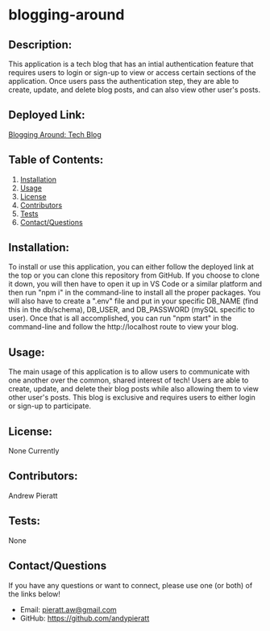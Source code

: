 # blogging-around

## Description:

This application is a tech blog that has an intial authentication feature that requires users to login or sign-up to view or access certain sections of the application. Once users pass the authentication step, they are able to create, update, and delete blog posts, and can also view other user's posts.

## Deployed Link:

[Blogging Around: Tech Blog](https://stormy-lowlands-82109.herokuapp.com/)

## Table of Contents:

1. [Installation](#installation)
1. [Usage](#usage)
1. [License](#license)
1. [Contributors](#contributors)
1. [Tests](#tests)
1. [Contact/Questions](#contactquestions)

## Installation:

To install or use this application, you can either follow the deployed link at the top or you can clone this repository from GitHub. If you choose to clone it down, you will then have to open it up in VS Code or a similar platform and then run "npm i" in the command-line to install all the proper packages. You will also have to create a ".env" file and put in your specific DB_NAME (find this in the db/schema), DB_USER, and DB_PASSWORD (mySQL specific to user). Once that is all accomplished, you can run "npm start" in the command-line and follow the http://localhost route to view your blog.

## Usage:

The main usage of this application is to allow users to communicate with one another over the common, shared interest of tech! Users are able to create, update, and delete their blog posts while also allowing them to view other user's posts. This blog is exclusive and requires users to either login or sign-up to participate.

## License:

None Currently

## Contributors:

Andrew Pieratt

## Tests:

None

## Contact/Questions

If you have any questions or want to connect, please use one (or both) of the links below!

- Email: pieratt.aw@gmail.com
- GitHub: https://github.com/andypieratt
